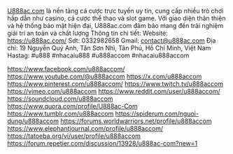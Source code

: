 <a href="https://u888ac.com/">U888ac.com</a> là nền tảng cá cược trực tuyến uy tín, cung cấp nhiều trò chơi hấp dẫn như casino, cá cược thể thao và slot game. Với giao diện thân thiện và hệ thống bảo mật hiện đại, U888ac.com đảm bảo mang đến trải nghiệm giải trí an toàn và chất lượng
Thông tin chi tiết:
Website: <a href="https://u888ac.com/">https://u888ac.com/</a>
Sdt: 0332982658
Gmail: contact@u888ac.com
Địa chỉ: 19 Nguyễn Quý Anh, Tân Sơn Nhì, Tân Phú, Hồ Chí Minh, Việt Nam
Hastag: #u888 #nhacaiu888 #u888accom #nhacaiu888accom

<a href="https://www.facebook.com/u888accom/">https://www.facebook.com/u888accom/</a>
<a href="https://www.youtube.com/@u888accom">https://www.youtube.com/@u888accom</a>
<a href="https://x.com/u888accom">https://x.com/u888accom</a>
<a href="https://www.pinterest.com/u888accom/">https://www.pinterest.com/u888accom/</a>
<a href="https://www.twitch.tv/u888accom">https://www.twitch.tv/u888accom</a>
<a href="https://vimeo.com/u888accom">https://vimeo.com/u888accom</a>
<a href="https://www.reddit.com/user/u888accom/">https://www.reddit.com/user/u888accom/</a>
<a href="https://soundcloud.com/u888accom">https://soundcloud.com/u888accom</a>
<a href="https://www.quora.com/profile/U888ac-Com">https://www.quora.com/profile/U888ac-Com</a>
<a href="https://www.tumblr.com/u888accom">https://www.tumblr.com/u888accom</a>
<a href="https://spiderum.com/nguoi-dung/u888accom">https://spiderum.com/nguoi-dung/u888accom</a>
<a href="https://forums.worldwarriors.net/profile/u888accom">https://forums.worldwarriors.net/profile/u888accom</a>
<a href="https://www.elephantjournal.com/profile/u888accom/">https://www.elephantjournal.com/profile/u888accom/</a>
<a href="https://tatoeba.org/vi/user/profile/u888accom">https://tatoeba.org/vi/user/profile/u888accom</a>
<a href="https://forum.repetier.com/discussion/13928/u888ac-com?new=1">https://forum.repetier.com/discussion/13928/u888ac-com?new=1</a>
